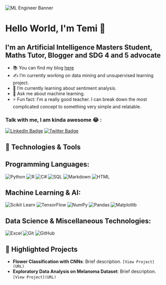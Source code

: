 ![ML Engineer Banner](https://drive.google.com/uc?export=view&id=1VJ6Qs1gl3aL7tep7L5lUa0Asx5FRGZp_)


# Hello World, I'm Temi 👋

## I'm an Artificial Intelligence Masters Student, Maths Tutor, Blogger and SDG 4 and 5 advocate

- 📚 You can find my blog [here](https://medium.com/@themieadeyelu/diary-of-an-ai-masters-student-in-the-uk-my-repository-4a6dc38fdc29)
- ✍️ I’m currently working on data mining and unsupervised learning project.
- 🌱 I’m currently learning about sentiment analysis.
- 🤔 Ask me about machine learning.
- ⚡ Fun fact: I'm a really good teacher. I can break down the most complicated concept to something very simple and relatable.

### Talk with me, I am kinda awesome 😂 :
[![LinkedIn Badge](https://img.shields.io/badge/LinkedIn-0077B5?style=flat&logo=linkedin&logoColor=white)](https://www.linkedin.com/in/your-linkedin-username)
[![Twitter Badge](https://img.shields.io/badge/Twitter-1DA1F2?style=flat&logo=twitter&logoColor=white)](https://twitter.com/your-twitter-username)



## 🔧 Technologies & Tools
## Programming Languages:
![Python](https://img.shields.io/badge/Python-3776AB?style=flat&logo=python&logoColor=white)
![R](https://img.shields.io/badge/R-276DC3?style=flat&logo=r&logoColor=white)
![C#](https://img.shields.io/badge/C%23-239120?style=flat&logo=c-sharp&logoColor=white)
![SQL](https://img.shields.io/badge/SQL-4479A1?style=flat&logo=amazon-dynamodb&logoColor=white)
![Markdown](https://img.shields.io/badge/Markdown-000000?style=flat&logo=markdown&logoColor=white)
![HTML](https://img.shields.io/badge/HTML5-E34F26?style=flat&logo=html5&logoColor=white)

## Machine Learning & AI:
![Scikit Learn](https://img.shields.io/badge/scikit_learn-F7931E?style=flat&logo=scikit-learn&logoColor=white)
![TensorFlow](https://img.shields.io/badge/TensorFlow-FF6F00?style=flat&logo=tensorflow&logoColor=white)
![NumPy](https://img.shields.io/badge/Numpy-013243?style=flat&logo=numpy&logoColor=white)
![Pandas](https://img.shields.io/badge/Pandas-150458?style=flat&logo=pandas&logoColor=white)
![Matplotlib](https://img.shields.io/badge/Matplotlib-262577?style=flat&logo=matplotlib&logoColor=white)

## Data Science & Miscellaneous Technologies:
![Excel](https://img.shields.io/badge/Excel-217346?style=flat&logo=microsoft-excel&logoColor=white)
![Git](https://img.shields.io/badge/Git-F05032?style=flat&logo=git&logoColor=white)
![GitHub](https://img.shields.io/badge/GitHub-100000?style=flat&logo=github&logoColor=white)

## 🌟 Highlighted Projects
- **Flower Classification with CNNs**: Brief description. `[View Project](URL)`
- **Exploratory Data Analysis on Melanoma Dataset**: Brief description. `[View Project](URL)`
